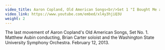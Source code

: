 ```yaml
---
video_title: Aaron Copland, Old American Songs<br/>Set 1 "I Bought Me a Cat"
video_link: https://www.youtube.com/embed/xl4y3hjiQ3U
weight: 2
---
```

The last movement of Aaron Copland's Old American Songs, Set No. 1. Matthew Aubin conducting, Brian Carter soloist and the Washington State University Symphony Orchestra. February 12, 2013.

